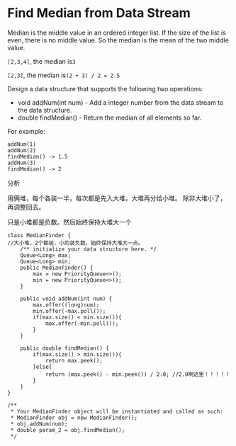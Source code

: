 # Find Median from Data Stream

Median is the middle value in an ordered integer list. If the size of the list is even, there is no middle value. So the median is the mean of the two middle value.

`[2,3,4]`, the median is`3`

`[2,3]`, the median is`(2 + 3) / 2 = 2.5`

Design a data structure that supports the following two operations:

* void addNum\(int num\) - Add a integer number from the data stream to the data structure.
* double findMedian\(\) - Return the median of all elements so far.

For example:

```text
addNum(1)
addNum(2)
findMedian() -> 1.5
addNum(3) 
findMedian() -> 2
```

分析

用俩堆，每个各装一半，每次都是先入大堆，大堆再分给小堆。 除非大堆小了，再调整回去。

只是小堆都是负数。然后始终保持大堆大一个

```text
class MedianFinder {
//大小堆，2个都装，小的装负数，始终保持大堆大一点。
    /** initialize your data structure here. */
    Queue<Long> max;
    Queue<Long> min;
    public MedianFinder() {
        max = new PriorityQueue<>();
        min = new PriorityQueue<>();
    }

    public void addNum(int num) {
        max.offer((long)num);
        min.offer(-max.poll());
        if(max.size() < min.size()){
            max.offer(-min.poll());
        }
    }

    public double findMedian() {
        if(max.size() > min.size()){
            return max.peek();
        }else{
            return (max.peek() - min.peek()) / 2.0; //2.0啊这里！！！！！
        }
    }
}

/**
 * Your MedianFinder object will be instantiated and called as such:
 * MedianFinder obj = new MedianFinder();
 * obj.addNum(num);
 * double param_2 = obj.findMedian();
 */
```

